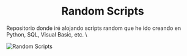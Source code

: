 <h1 align="center"> Random Scripts </h1>
Repositorio donde iré alojando scripts random que he ido creando en Python, SQL, Visual Basic, etc.
\

![Random Scripts](https://github.com/Cris-Neumann/Random-scripts/assets/99703152/a15200e5-1564-4bfe-ae3b-56128b2ffeef)
